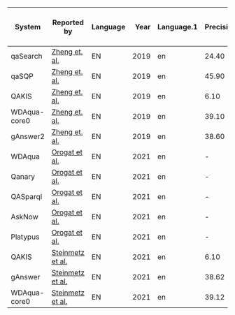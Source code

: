 |   System   |                                  Reported by                                   |Language|Year|Language.1|Precision|Recall| F1  |Data manipulations / Preprocessing|Full/sample/augmented vesion of the dataset used|
|------------|--------------------------------------------------------------------------------|--------|---:|----------|---------|------|----:|----------------------------------|------------------------------------------------|
|qaSearch    |[Zheng et. al.](https://arxiv.org/pdf/1910.09760.pdf)                           |EN      |2019|en        |    24.40| 24.40|24.40|-                                 |-                                               |
|qaSQP       |[Zheng et. al.](https://arxiv.org/pdf/1910.09760.pdf)                           |EN      |2019|en        |    45.90| 46.30|46.10|-                                 |-                                               |
|QAKIS       |[Zheng et. al.](https://arxiv.org/pdf/1910.09760.pdf)                           |EN      |2019|en        |     6.10|  5.30| 5.60|-                                 |-                                               |
|WDAqua-core0|[Zheng et. al.](https://arxiv.org/pdf/1910.09760.pdf)                           |EN      |2019|en        |    39.10| 40.70|38.70|-                                 |-                                               |
|gAnswer2    |[Zheng et. al.](https://arxiv.org/pdf/1910.09760.pdf)                           |EN      |2019|en        |    38.60|    39|38.80|-                                 |-                                               |
|WDAqua      |[Orogat et al.](https://arxiv.org/pdf/2105.00811.pdf)                           |EN      |2021|en        |-        |-     |33.00|-                                 |-                                               |
|Qanary      |[Orogat et al.](https://arxiv.org/pdf/2105.00811.pdf)                           |EN      |2021|en        |-        |-     | 4.00|-                                 |-                                               |
|QASparql    |[Orogat et al.](https://arxiv.org/pdf/2105.00811.pdf)                           |EN      |2021|en        |-        |-     |30.00|-                                 |-                                               |
|AskNow      |[Orogat et al.](https://arxiv.org/pdf/2105.00811.pdf)                           |EN      |2021|en        |-        |-     |13.00|-                                 |-                                               |
|Platypus    |[Orogat et al.](https://arxiv.org/pdf/2105.00811.pdf)                           |EN      |2021|en        |-        |-     | 6.00|-                                 |-                                               |
|QAKIS       |[Steinmetz et al.](https://link.springer.com/article/10.1007/s13740-021-00128-9)|EN      |2021|en        |     6.10|  5.28| 5.63|-                                 |-                                               |
|gAnswer     |[Steinmetz et al.](https://link.springer.com/article/10.1007/s13740-021-00128-9)|EN      |2021|en        |    38.62| 39.02|38.80|-                                 |-                                               |
|WDAqua-core0|[Steinmetz et al.](https://link.springer.com/article/10.1007/s13740-021-00128-9)|EN      |2021|en        |    39.12| 40.65|38.72|-                                 |-                                               |
